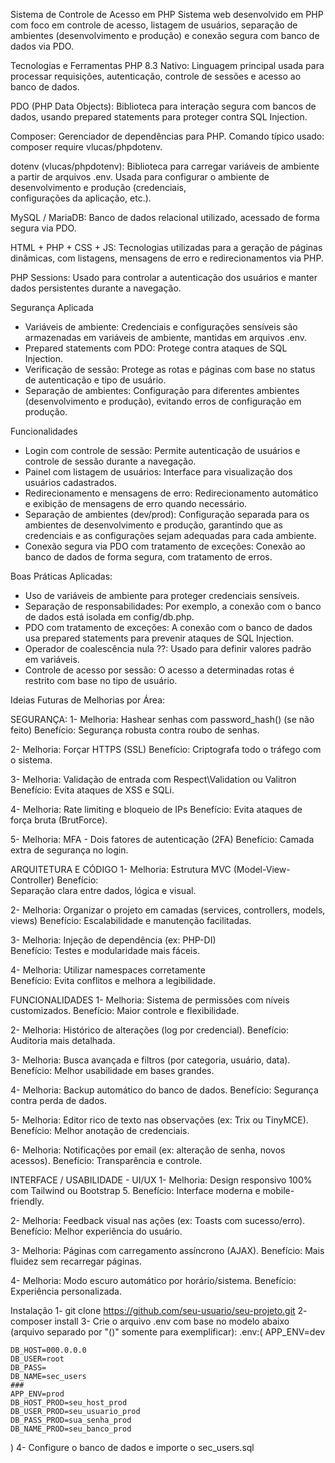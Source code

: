 Sistema de Controle de Acesso em PHP
Sistema web desenvolvido em PHP com foco em controle de acesso, listagem de usuários, separação de ambientes (desenvolvimento e produção) e conexão segura com banco de dados via PDO.

Tecnologias e Ferramentas
PHP 8.3 Nativo: 
  Linguagem principal usada para processar requisições, autenticação, controle de sessões e acesso ao banco de dados.

PDO (PHP Data Objects):
  Biblioteca para interação segura com bancos de dados, usando prepared statements para proteger contra SQL Injection.
  
Composer: 
  Gerenciador de dependências para PHP. Comando típico usado: composer require vlucas/phpdotenv.
  
dotenv (vlucas/phpdotenv):
  Biblioteca para carregar variáveis de ambiente a partir de arquivos .env. Usada para configurar o ambiente de desenvolvimento e produção (credenciais,     
  configurações da aplicação, etc.).

MySQL / MariaDB:
  Banco de dados relacional utilizado, acessado de forma segura via PDO.

HTML + PHP + CSS + JS:
  Tecnologias utilizadas para a geração de páginas dinâmicas, com listagens, mensagens de erro e redirecionamentos via PHP.

PHP Sessions:
  Usado para controlar a autenticação dos usuários e manter dados persistentes durante a navegação.

Segurança Aplicada
- Variáveis de ambiente: Credenciais e configurações sensíveis são armazenadas em variáveis de ambiente, mantidas em arquivos .env.
- Prepared statements com PDO: Protege contra ataques de SQL Injection.
- Verificação de sessão: Protege as rotas e páginas com base no status de autenticação e tipo de usuário.
- Separação de ambientes: Configuração para diferentes ambientes (desenvolvimento e produção), evitando erros de configuração em produção.

Funcionalidades
- Login com controle de sessão: Permite autenticação de usuários e controle de sessão durante a navegação.
- Painel com listagem de usuários: Interface para visualização dos usuários cadastrados.
- Redirecionamento e mensagens de erro: Redirecionamento automático e exibição de mensagens de erro quando necessário.
- Separação de ambientes (dev/prod): Configuração separada para os ambientes de desenvolvimento e produção, garantindo que as credenciais e as configurações sejam adequadas para cada ambiente.
- Conexão segura via PDO com tratamento de exceções: Conexão ao banco de dados de forma segura, com tratamento de erros.

Boas Práticas Aplicadas:
- Uso de variáveis de ambiente para proteger credenciais sensíveis.
- Separação de responsabilidades: Por exemplo, a conexão com o banco de dados está isolada em config/db.php.
- PDO com tratamento de exceções: A conexão com o banco de dados usa prepared statements para prevenir ataques de SQL Injection.
- Operador de coalescência nula ??: Usado para definir valores padrão em variáveis.
- Controle de acesso por sessão: O acesso a determinadas rotas é restrito com base no tipo de usuário.

Ideias Futuras de Melhorias por Área:

SEGURANÇA:
1-  Melhoria:
      Hashear senhas com password_hash() (se não feito) 
    Benefício: 
      Segurança robusta contra roubo de senhas.
      
2-  Melhoria:
      Forçar HTTPS (SSL)
    Benefício:
      Criptografa todo o tráfego com o sistema.
      
3-  Melhoria:
      Validação de entrada com Respect\Validation ou Valitron
    Benefício:
      Evita ataques de XSS e SQLi.
      
4-  Melhoria:
      Rate limiting e bloqueio de IPs
    Benefício:
      Evita ataques de força bruta (BrutForce).
      
5-  Melhoria: 
      MFA - Dois fatores de autenticação (2FA)
    Benefício:
      Camada extra de segurança no login.
      
ARQUITETURA E CÓDIGO
1-  Melhoria: 
      Estrutura MVC (Model-View-Controller)	
    Benefício:  
      Separação clara entre dados, lógica e visual.
      
2-  Melhoria: 
      Organizar o projeto em camadas (services, controllers, models, views) 
    Benefício: 
      Escalabilidade e manutenção facilitadas.
      
3-  Melhoria: 
      Injeção de dependência (ex: PHP-DI)	
    Benefício:
      Testes e modularidade mais fáceis.
      
4-  Melhoria:
      Utilizar namespaces corretamente	
    Benefício:
      Evita conflitos e melhora a legibilidade.

FUNCIONALIDADES
1-  Melhoria:
      Sistema de permissões com níveis customizados.
    Benefício:
      Maior controle e flexibilidade.

2-  Melhoria:
      Histórico de alterações (log por credencial).
    Benefício:
      Auditoria mais detalhada.

3-  Melhoria:
      Busca avançada e filtros (por categoria, usuário, data).
    Benefício:
      Melhor usabilidade em bases grandes.

4-  Melhoria:
      Backup automático do banco de dados.
    Benefício:
      Segurança contra perda de dados.
      
5-  Melhoria:
      Editor rico de texto nas observações (ex: Trix ou TinyMCE).
    Benefício:
      Melhor anotação de credenciais.
      
6-  Melhoria:
      Notificações por email (ex: alteração de senha, novos acessos).
    Benefício:
      Transparência e controle.

INTERFACE / USABILIDADE - UI/UX
1-  Melhoria:
      Design responsivo 100% com Tailwind ou Bootstrap 5.
    Benefício:
      Interface moderna e mobile-friendly.

2-   Melhoria:
      Feedback visual nas ações (ex: Toasts com sucesso/erro).
    Benefício:
      Melhor experiência do usuário.

3-  Melhoria:
      Páginas com carregamento assíncrono (AJAX).
    Benefício:
      Mais fluidez sem recarregar páginas.

4-  Melhoria:
      Modo escuro automático por horário/sistema.
    Benefício:
      Experiência personalizada.




Instalação
1- git clone https://github.com/seu-usuario/seu-projeto.git
2- composer install
3- Crie o arquivo .env com base no modelo abaixo (arquivo separado por "()" somente para exemplificar):
 .env:(
    APP_ENV=dev
  
    DB_HOST=000.0.0.0
    DB_USER=root
    DB_PASS=
    DB_NAME=sec_users
    ###
    APP_ENV=prod
    DB_HOST_PROD=seu_host_prod
    DB_USER_PROD=seu_usuario_prod
    DB_PASS_PROD=sua_senha_prod
    DB_NAME_PROD=seu_banco_prod
  )
4- Configure o banco de dados e importe o sec_users.sql
